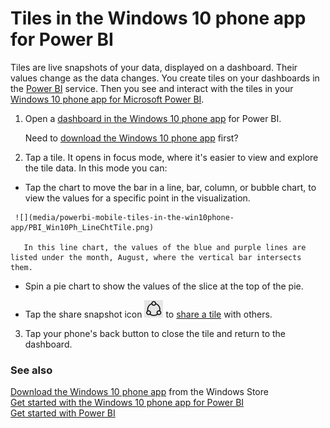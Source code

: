 <properties 
   pageTitle="Tiles in the Windows 10 phone app"
   description="Tiles in the Windows 10 phone app for Power BI"
   services="powerbi" 
   documentationCenter="" 
   authors="maggiesMSFT" 
   manager="mblythe" 
   editor=""
   tags=""/>
 
<tags
   ms.service="powerbi"
   ms.devlang="NA"
   ms.topic="article"
   ms.tgt_pltfrm="NA"
   ms.workload="powerbi"
   ms.date="12/14/2015"
   ms.author="maggies"/>

# Tiles in the Windows 10 phone app for Power BI  

Tiles are live snapshots of your data, displayed on a dashboard. Their values change as the data changes. You create tiles on your dashboards in the [Power BI](http://powerbi.com/) service. Then you see and interact with the tiles in your [Windows 10 phone app for Microsoft Power BI](powerbi-mobile-win10phone-app-get-started.md).

1.  Open a [dashboard in the Windows 10 phone app](powerbi-mobile-dashboards-in-the-win10phone-app.md) for Power BI.

    Need to [download the Windows 10 phone app](http://go.microsoft.com/fwlink/?LinkID=544867) first?

2.  Tap a tile. It opens in focus mode, where it's easier to view and explore the tile data. In this mode you can:

  -   Tap the chart to move the bar in a line, bar, column, or bubble chart, to view the values for a specific point in the visualization. 
   
     ![](media/powerbi-mobile-tiles-in-the-win10phone-app/PBI_Win10Ph_LineChtTile.png)

       In this line chart, the values of the blue and purple lines are listed under the month, August, where the vertical bar intersects them.   

   -    Spin a pie chart to show the values of the slice at the top of the pie.  

   -    Tap the share snapshot icon ![](media/powerbi-mobile-tiles-in-the-win10phone-app/PBI_Win10Ph_ShareIcon.png) to [share a tile](powerbi-mobile-share-a-tile-from-the-win10phone-app.md) with others.   

3.   Tap your phone's back button to close the tile and return to the dashboard.

### See also  
[Download the Windows 10 phone app](http://go.microsoft.com/fwlink/?LinkID=544867) from the Windows Store  
[Get started with the Windows 10 phone app for Power BI](powerbi-mobile-win10phone-app-get-started.md)  
[Get started with Power BI](powerbi-service-get-started.md)  

